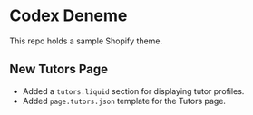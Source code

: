 # Codex Deneme

This repo holds a sample Shopify theme.

## New Tutors Page
- Added a `tutors.liquid` section for displaying tutor profiles.
- Added `page.tutors.json` template for the Tutors page.
